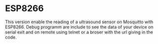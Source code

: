 # ESP8266
This version enable the reading of a ultrasound sensor on Mosquitto with ESP8266.
Debug programm are include to see the data of your device on serial exit and on remote using telnet or a broser with the url giving in the code.
